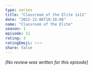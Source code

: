 ```yaml
---
type: series
title: "Classroom of the Elite 1x11"
date: "2022-12-06T10:16:06"
name: "Classroom of the Elite"
season: 1
episode: 11
rating: 3
ratingEmoji: ⭐️⭐️⭐️
share: false
---
```


_[No review was written for this episode]_
